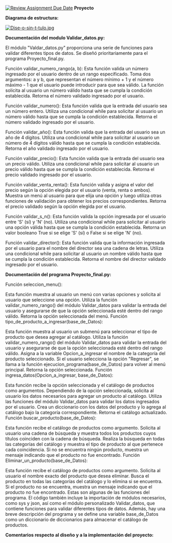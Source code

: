 [![Review Assignment Due Date](https://classroom.github.com/assets/deadline-readme-button-24ddc0f5d75046c5622901739e7c5dd533143b0c8e959d652212380cedb1ea36.svg)](https://classroom.github.com/a/LCXMIOgt)
**Proyecto**

**Diagrama de estructura:**

[![Dise-o-sin-t-tulo.jpg](https://i.postimg.cc/CLfXG0H5/Dise-o-sin-t-tulo.jpg)](https://postimg.cc/TpftxZsv)

**Documentación del modulo Validar_datos.py:**

El módulo "Valdar_datos.py" proporciona una serie de funciones para validar diferentes tipos de datos. Se diseñó prioritariamente para el programa Proyecto_final.py.

Función validar_numero_rango(a, b):
Esta función valida un número ingresado por el usuario dentro de un rango especificado. Toma dos argumentos: a y b, que representan el número mínimo + 1 y el número máximo - 1 que el usuario puede introducir para que sea válido. La función solicita al usuario un número válido hasta que se cumpla la condición establecida. Retorna el número validado ingresado por el usuario.

Función validar_numero():
Esta función valida que la entrada del usuario sea un número entero. Utiliza una condicional while para solicitar al usuario un número válido hasta que se cumpla la condición establecida. Retorna el número validado ingresado por el usuario.

Función validar_año():
Esta función valida que la entrada del usuario sea un año de 4 dígitos. Utiliza una condicional while para solicitar al usuario un número de 4 dígitos válido hasta que se cumpla la condición establecida. Retorna el año validado ingresado por el usuario.

Función validar_precio():
Esta función valida que la entrada del usuario sea un precio válido. Utiliza una condicional while para solicitar al usuario un precio válido hasta que se cumpla la condición establecida. Retorna el precio validado ingresado por el usuario.

Función validar_venta_renta():
Esta función valida y asigna el valor del precio según la opción elegida por el usuario (venta, renta o ambos). Muestra un menú al usuario para que elija una opción y luego utiliza otras funciones de validación para obtener los precios correspondientes. Retorna el precio validado según la opción elegida por el usuario.

Función validar_s_n():
Esta función valida la opción ingresada por el usuario entre 'S' (sí) y 'N' (no). Utiliza una condicional while para solicitar al usuario una opción válida hasta que se cumpla la condición establecida. Retorna un valor booleano True si se elige 'S' (sí) o False si se elige 'N' (no).

Función validar_director():
Esta función valida que la información ingresada por el usuario para el nombre del director sea una cadena de letras. Utiliza una condicional while para solicitar al usuario un nombre válido hasta que se cumpla la condición establecida. Retorna el nombre del director validado ingresado por el usuario.

**Documentación del programa Proyecto_final.py:**

Función seleccion_menu():

Esta función muestra al usuario un menú con varias opciones y solicita al usuario que seleccione una opción.
Utiliza la función validar_numero_rango() del módulo Validar_datos para validar la entrada del usuario y asegurarse de que la opción seleccionada esté dentro del rango válido.
Retorna la opción seleccionada del menú.
Función tipo_de_producto_a_ingresar(base_de_Datos):

Esta función muestra al usuario un submenú para seleccionar el tipo de producto que desea agregar al catálogo.
Utiliza la función validar_numero_rango() del módulo Validar_datos para validar la entrada del usuario y asegurarse de que la opción seleccionada esté dentro del rango válido.
Asigna a la variable Opcion_a_ingresar el nombre de la categoría del producto seleccionado.
Si el usuario selecciona la opción "Regresar", se llama a la función ejecucion_programa(base_de_Datos) para volver al menú principal.
Retorna la opción seleccionada.
Función ingresa_datos(Opcion_a_ingresar, base_de_Datos):

Esta función recibe la opción seleccionada y el catálogo de productos como argumentos.
Dependiendo de la opción seleccionada, solicita al usuario los datos necesarios para agregar un producto al catálogo.
Utiliza las funciones del módulo Validar_datos para validar los datos ingresados por el usuario.
Crea un diccionario con los datos del producto y lo agrega al catálogo bajo la categoría correspondiente.
Retorna el catálogo actualizado.
Función buscar_producto(base_de_Datos):

Esta función recibe el catálogo de productos como argumento.
Solicita al usuario una cadena de búsqueda y muestra todos los productos cuyos títulos coinciden con la cadena de búsqueda.
Realiza la búsqueda en todas las categorías del catálogo y muestra el tipo de producto al que pertenece cada coincidencia.
Si no se encuentra ningún producto, muestra un mensaje indicando que el producto no fue encontrado.
Función Eliminar_un_producto(base_de_Datos):

Esta función recibe el catálogo de productos como argumento.
Solicita al usuario el nombre exacto del producto que desea eliminar.
Busca el producto en todas las categorías del catálogo y lo elimina si se encuentra.
Si el producto no se encuentra, muestra un mensaje indicando que el producto no fue encontrado.
Estas son algunas de las funciones del programa. El código también incluye la importación de módulos necesarios, como sys y json, así como el módulo personalizado Validar_datos, que contiene funciones para validar diferentes tipos de datos. Además, hay una breve descripción del programa y se define una variable base_de_Datos como un diccionario de diccionarios para almacenar el catálogo de productos.

**Comentarios respecto al diseño y a la implementación del proyecto:**


